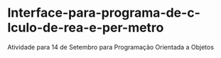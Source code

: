 # Interface-para-programa-de-c-lculo-de-rea-e-per-metro
Atividade para 14 de Setembro para Programação Orientada a Objetos
